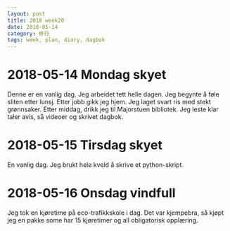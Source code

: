 ```yaml
---
layout: post
title: 2018 week20
date: 2018-05-14
category: 修行
tags: week, plan, diary, dagbok
---
```

# 2018-05-14 Mondag skyet
Denne er en vanlig dag. Jeg arbeidet tett helle dagen. Jeg begynte å føle sliten etter lunsj. Etter jobb gikk jeg hjem. Jeg laget svart ris med stekt grønnsaker. Etter middag, drikk jeg til Majorstuen bibliotek. Jeg leste klar taler avis, så videoer og skrivet dagbok.

# 2018-05-15 Tirsdag skyet
En vanlig dag. Jeg brukt hele kveld å skrive et python-skript.

# 2018-05-16 Onsdag vindfull
Jeg tok en kjøretime på eco-trafikkskole i dag. Det var kjempebra, så kjøpt jeg en pakke some har 15 kjøretimer og all obligatorisk opplæring.


